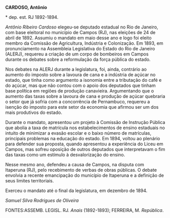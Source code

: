 **CARDOSO, Antônio**

\* dep. est. RJ 1892-1894.

*Antônio Ribeiro Cardoso* elegeu-se deputado estadual no Rio de Janeiro,
com base eleitoral no município de Campos (RJ), nas eleições de 24 de
abril de 1892. Assumiu o mandato em maio desse ano e logo foi eleito
membro da Comissão de Agricultura, Indústria e Colonização. Em 1893, em
pronunciamento na Assembleia Legislativa do Estado do Rio de Janeiro
(ALERJ), requereu a criação de um corpo de bombeiros em Campos durante
os debates sobre a reformulação da força pública do estado.

Nos debates na ALERJ durante a legislatura, foi, ainda, contrário ao
aumento do imposto sobre a lavoura de cana e a indústria de açúcar no
estado, que tinha como argumento a isonomia entre a tributação do café e
do açúcar, mas que não contou com o apoio dos deputados que tinham base
política em regiões de produção canavieira. Argumentando que o aumento
das taxas sobre a lavoura de cana e produção de açúcar quebraria o setor
que já sofria com a concorrência de Pernambuco, requereu a isenção do
imposto para este setor da economia que afirmou ser um dos mais
produtivos do estado.

Durante o mandato, apresentou um projeto à Comissão de Instrução Pública
que abolia a taxa de matrícula nos estabelecimentos de ensino estaduais
no intuito de minimizar a evasão escolar e o baixo número de matrículas,
principais problemas na educação do estado. Em 1894, voltou ao plenário
para defender sua proposta, quando apresentou a experiência do Liceu em
Campos, mas sofreu oposição de outros deputados que interpretavam o fim
das taxas como um estímulo à desvalorização do ensino.

Nesse mesmo ano, defendeu a causa de Campos, na disputa com Itaperuna
(RJ), pelo recebimento de verbas de obras públicas. O debate envolvia a
recente emancipação do município de Itaperuna e a definição de seus
limites territoriais.

Exerceu o mandato até o final da legislatura, em dezembro de 1894.

*Samuel Silva Rodrigues de Oliveira*

FONTES:ASSEMB. LEGISL. RJ. *Anais* (1892-1893); FERREIRA, M.
*República*.
